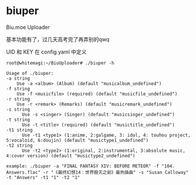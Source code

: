 # biuper
Biu.moe Uploader

基本功能有了，过几天高考完了再弄别的qwq

UID 和 KEY 在 config.yaml 中定义


    root@whitemagi:~/BiuUploader# ./biuper -h
    
    Usage of ./biuper:
    -a string
        Use -a <album> (Album) (default "musicalbum_undefined")
    -f string
        Use -f <musicfile> (required) (default "musicfile_undefined")
    -r string
        Use -r <remark> (Remarks) (default "musicremark_undefined")
    -s string
    	  Use -s <singer> (Singer) (default "musicsinger_undefined")
    -t string
    	  Use -t <title> (required) (default "musictitle_undefined")
    -t1 string
    	  Use -t1 <type1> (1:anime, 2:galgame, 3: idol, 4: touhou project, 5:vocaloid, 6:doujin) (default "musictype1_undefined")
    -t2 string
    	  Use -t2 <type2> (1:original, 2:instrumental, 3:absolute music, 4:cover version) (default "musictype2_undefined")
    
    example: ./biuper -a "FINAL FANTASY XIV: BEFORE METEOR" -f "104. Answers.flac" -r "《最终幻想14：世界毁灭之前》最热插曲" -s "Susan Calloway" -t "Answers" -t1 "1" -t2 "1"
